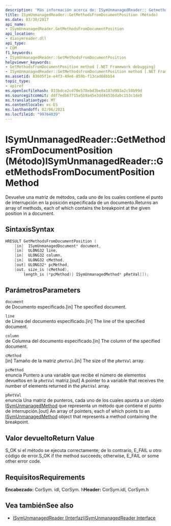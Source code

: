 ```yaml
---
description: 'Más información acerca de: ISymUnmanagedReader:: Getmethodsfromdocumentposition ((método)'
title: ISymUnmanagedReader::GetMethodsFromDocumentPosition (Método)
ms.date: 03/30/2017
api_name:
- ISymUnmanagedReader.GetMethodsFromDocumentPosition
api_location:
- diasymreader.dll
api_type:
- COM
f1_keywords:
- ISymUnmanagedReader::GetMethodsFromDocumentPosition
helpviewer_keywords:
- GetMethodsFromDocumentPosition method [.NET Framework debugging]
- ISymUnmanagedReader::GetMethodsFromDocumentPosition method [.NET Framework debugging]
ms.assetid: 83605f1e-e4f3-49e6-859b-f13cad68bb54
topic_type:
- apiref
ms.openlocfilehash: 033bdce2cd70e578ebd3be8a187d983a2c58b99d
ms.sourcegitcommit: ddf7edb67715a5b9a45e3dd44536dabc153c1de0
ms.translationtype: MT
ms.contentlocale: es-ES
ms.lasthandoff: 02/06/2021
ms.locfileid: "99764039"
---
```

# <a name="isymunmanagedreadergetmethodsfromdocumentposition-method"></a><span data-ttu-id="5f061-103">ISymUnmanagedReader::GetMethodsFromDocumentPosition (Método)</span><span class="sxs-lookup"><span data-stu-id="5f061-103">ISymUnmanagedReader::GetMethodsFromDocumentPosition Method</span></span>

<span data-ttu-id="5f061-104">Devuelve una matriz de métodos, cada uno de los cuales contiene el punto de interrupción en la posición especificada de un documento.</span><span class="sxs-lookup"><span data-stu-id="5f061-104">Returns an array of methods, each of which contains the breakpoint at the given position in a document.</span></span>  
  
## <a name="syntax"></a><span data-ttu-id="5f061-105">Sintaxis</span><span class="sxs-lookup"><span data-stu-id="5f061-105">Syntax</span></span>  
  
```cpp  
HRESULT GetMethodsFromDocumentPosition (  
    [in]  ISymUnmanagedDocument* document,  
    [in]  ULONG32 line,  
    [in]  ULONG32 column,  
    [in]  ULONG32 cMethod,  
    [out] ULONG32* pcMethod,  
    [out, size_is (cMethod),  
        length_is (*pcMethod)] ISymUnmanagedMethod* pRetVal[]);  
```  
  
## <a name="parameters"></a><span data-ttu-id="5f061-106">Parámetros</span><span class="sxs-lookup"><span data-stu-id="5f061-106">Parameters</span></span>  

 `document`  
 <span data-ttu-id="5f061-107">de Documento especificado.</span><span class="sxs-lookup"><span data-stu-id="5f061-107">[in] The specified document.</span></span>  
  
 `line`  
 <span data-ttu-id="5f061-108">de Línea del documento especificado.</span><span class="sxs-lookup"><span data-stu-id="5f061-108">[in] The line of the specified document.</span></span>  
  
 `column`  
 <span data-ttu-id="5f061-109">de Columna del documento especificado.</span><span class="sxs-lookup"><span data-stu-id="5f061-109">[in] The column of the specified document.</span></span>  
  
 `cMethod`  
 <span data-ttu-id="5f061-110">[in] Tamaño de la matriz `pRetVal`.</span><span class="sxs-lookup"><span data-stu-id="5f061-110">[in] The size of the `pRetVal` array.</span></span>  
  
 `pcMethod`  
 <span data-ttu-id="5f061-111">enuncia Puntero a una variable que recibe el número de elementos devueltos en la `pRetVal` matriz.</span><span class="sxs-lookup"><span data-stu-id="5f061-111">[out] A pointer to a variable that receives the number of elements returned in the `pRetVal` array.</span></span>  
  
 `pRetVal`  
 <span data-ttu-id="5f061-112">enuncia Una matriz de punteros, cada uno de los cuales apunta a un objeto [ISymUnmanagedMethod](isymunmanagedmethod-interface.md) que representa un método que contiene el punto de interrupción.</span><span class="sxs-lookup"><span data-stu-id="5f061-112">[out] An array of pointers, each of which points to an [ISymUnmanagedMethod](isymunmanagedmethod-interface.md) object that represents a method containing the breakpoint.</span></span>  
  
## <a name="return-value"></a><span data-ttu-id="5f061-113">Valor devuelto</span><span class="sxs-lookup"><span data-stu-id="5f061-113">Return Value</span></span>  

 <span data-ttu-id="5f061-114">S_OK si el método se ejecuta correctamente; de lo contrario, E_FAIL u otro código de error.</span><span class="sxs-lookup"><span data-stu-id="5f061-114">S_OK if the method succeeds; otherwise, E_FAIL or some other error code.</span></span>  
  
## <a name="requirements"></a><span data-ttu-id="5f061-115">Requisitos</span><span class="sxs-lookup"><span data-stu-id="5f061-115">Requirements</span></span>  

 <span data-ttu-id="5f061-116">**Encabezado:** CorSym. idl, CorSym. h</span><span class="sxs-lookup"><span data-stu-id="5f061-116">**Header:** CorSym.idl, CorSym.h</span></span>  
  
## <a name="see-also"></a><span data-ttu-id="5f061-117">Vea también</span><span class="sxs-lookup"><span data-stu-id="5f061-117">See also</span></span>

- [<span data-ttu-id="5f061-118">ISymUnmanagedReader (Interfaz)</span><span class="sxs-lookup"><span data-stu-id="5f061-118">ISymUnmanagedReader Interface</span></span>](isymunmanagedreader-interface.md)
